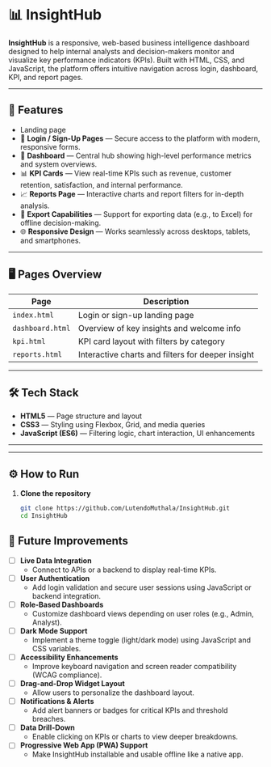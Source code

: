 # 📊 InsightHub

**InsightHub** is a responsive, web-based business intelligence dashboard designed to help internal analysts and decision-makers monitor and visualize key performance indicators (KPIs). Built with HTML, CSS, and JavaScript, the platform offers intuitive navigation across login, dashboard, KPI, and report pages.

---

## 🚀 Features
 - Landing page
- 🔐 **Login / Sign-Up Pages** — Secure access to the platform with modern, responsive forms.
- 🧭 **Dashboard** — Central hub showing high-level performance metrics and system overviews.
- 📊 **KPI Cards** — View real-time KPIs such as revenue, customer retention, satisfaction, and internal performance.
- 📈 **Reports Page** — Interactive charts and report filters for in-depth analysis.
- 📂 **Export Capabilities** — Support for exporting data (e.g., to Excel) for offline decision-making.
- 🌐 **Responsive Design** — Works seamlessly across desktops, tablets, and smartphones.

---

## 🖥️ Pages Overview

| Page          | Description                                      |
|---------------|--------------------------------------------------|
| `index.html`  | Login or sign-up landing page                    |
| `dashboard.html` | Overview of key insights and welcome info    |
| `kpi.html`    | KPI card layout with filters by category         |
| `reports.html`| Interactive charts and filters for deeper insight|

---

## 🛠️ Tech Stack

- **HTML5** — Page structure and layout
- **CSS3** — Styling using Flexbox, Grid, and media queries
- **JavaScript (ES6)** — Filtering logic, chart interaction, UI enhancements

---


---

## ⚙️ How to Run

1. **Clone the repository**
   ```bash
   git clone https://github.com/LutendoMuthala/InsightHub.git
   cd InsightHub


## 📌 Future Improvements

- [ ] **Live Data Integration**
  - Connect to APIs or a backend to display real-time KPIs.
- [ ] **User Authentication**
  - Add login validation and secure user sessions using JavaScript or backend integration.
- [ ] **Role-Based Dashboards**
  - Customize dashboard views depending on user roles (e.g., Admin, Analyst).
- [ ] **Dark Mode Support**
  - Implement a theme toggle (light/dark mode) using JavaScript and CSS variables.
- [ ] **Accessibility Enhancements**
  - Improve keyboard navigation and screen reader compatibility (WCAG compliance).
- [ ] **Drag-and-Drop Widget Layout**
  - Allow users to personalize the dashboard layout.
- [ ] **Notifications & Alerts**
  - Add alert banners or badges for critical KPIs and threshold breaches.
- [ ] **Data Drill-Down**
  - Enable clicking on KPIs or charts to view deeper breakdowns.
- [ ] **Progressive Web App (PWA) Support**
  - Make InsightHub installable and usable offline like a native app.

